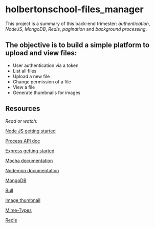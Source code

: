 # holbertonschool-files_manager

This project is a summary of this back-end trimester: *authentication*, *NodeJS*, *MongoDB*, *Redis*, *pagination* and *background processing*.

## The objective is to build a simple platform to upload and view files:

* User authentication via a token
* List all files
* Upload a new file
* Change permission of a file
* View a file
* Generate thumbnails for images

## Resources
*Read or watch:*

[Node JS getting started](https://intranet.hbtn.io/rltoken/J_U3SM5CYCUEN1brjOYchg)

[Process API doc](https://intranet.hbtn.io/rltoken/nP0R4BowbhpL4f8EqRp_fg)

[Express getting started](https://intranet.hbtn.io/rltoken/0Na8JRLrAhDKV-wHixwV0A)

[Mocha documentation](https://intranet.hbtn.io/rltoken/GmYXjUgsy9U1vyaJEBgxKg)

[Nodemon documentation](https://intranet.hbtn.io/rltoken/b04g3H0SE9X2qQa8p9apEg)

[MongoDB](https://intranet.hbtn.io/rltoken/EH7qVDpUEXcKfvWt8cMwnQ)

[Bull](https://github.com/OptimalBits/bull)

[Image thumbnail](https://intranet.hbtn.io/rltoken/e7qYbmNo0KnILM0SEbBt5g)

[Mime-Types](https://intranet.hbtn.io/rltoken/cr22bbwXIxvXoSokT6IigA)

[Redis](https://intranet.hbtn.io/rltoken/cC7OJWzv6-4-BeQhEki04g)